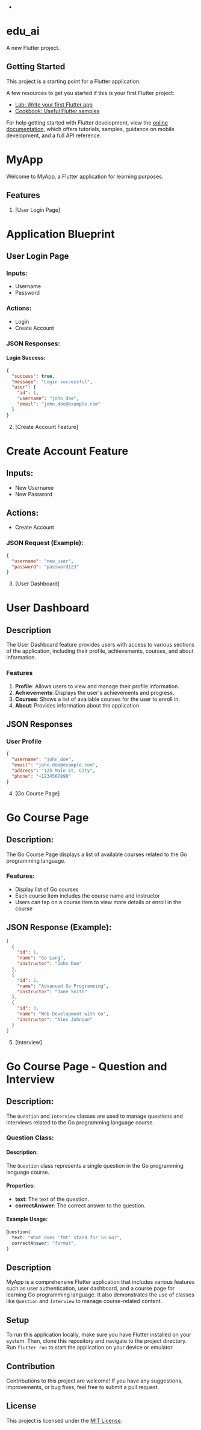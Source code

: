 +
# edu_ai

A new Flutter project.

## Getting Started

This project is a starting point for a Flutter application.

A few resources to get you started if this is your first Flutter project:

- [Lab: Write your first Flutter app](https://docs.flutter.dev/get-started/codelab)
- [Cookbook: Useful Flutter samples](https://docs.flutter.dev/cookbook)

For help getting started with Flutter development, view the
[online documentation](https://docs.flutter.dev/), which offers tutorials,
samples, guidance on mobile development, and a full API reference.

# MyApp

Welcome to MyApp, a Flutter application for learning purposes.

## Features

1. [User Login Page]

# Application Blueprint

## User Login Page

### Inputs:
- Username
- Password

### Actions:
- Login
- Create Account

### JSON Responses:
#### Login Success:
```json
{
  "success": true,
  "message": "Login successful",
  "user": {
    "id": 1,
    "username": "john_doe",
    "email": "john.doe@example.com"
  }
}
```

2. [Create Account Feature]

# Create Account Feature

## Inputs:
- New Username
- New Password

## Actions:
- Create Account

### JSON Request (Example):
```json
{
  "username": "new_user",
  "password": "password123"
}
```


3. [User Dashboard]


# User Dashboard

## Description

The User Dashboard feature provides users with access to various sections of the application, including their profile, achievements, courses, and about information.

### Features

1. **Profile**: Allows users to view and manage their profile information.
2. **Achievements**: Displays the user's achievements and progress.
3. **Courses**: Shows a list of available courses for the user to enroll in.
4. **About**: Provides information about the application.

## JSON Responses

### User Profile

```json
{
  "username": "john_doe",
  "email": "john.doe@example.com",
  "address": "123 Main St, City",
  "phone": "+1234567890"
}
```

4. [Go Course Page]


# Go Course Page

## Description:
The Go Course Page displays a list of available courses related to the Go programming language.

### Features:
- Display list of Go courses
- Each course item includes the course name and instructor
- Users can tap on a course item to view more details or enroll in the course

## JSON Response (Example):
```json
[
  {
    "id": 1,
    "name": "Go Lang",
    "instructor": "John Doe"
  },
  {
    "id": 2,
    "name": "Advanced Go Programming",
    "instructor": "Jane Smith"
  },
  {
    "id": 3,
    "name": "Web Development with Go",
    "instructor": "Alex Johnson"
  }
]
```



5. [Interview]

# Go Course Page - Question and Interview 

## Description:
The `Question` and `Interview` classes are used to manage questions and interviews related to the Go programming language course.

### Question Class:

#### Description:
The `Question` class represents a single question in the Go programming language course.

#### Properties:
- **text**: The text of the question.
- **correctAnswer**: The correct answer to the question.

#### Example Usage:
```dart
Question(
  text: "What does 'fmt' stand for in Go?",
  correctAnswer: "format",
)
```



## Description

MyApp is a comprehensive Flutter application that includes various features such as user authentication, user dashboard, and a course page for learning Go programming language. It also demonstrates the use of classes like `Question` and `Interview` to manage course-related content.

## Setup

To run this application locally, make sure you have Flutter installed on your system. Then, clone this repository and navigate to the project directory. Run `flutter run` to start the application on your device or emulator.

## Contribution

Contributions to this project are welcome! If you have any suggestions, improvements, or bug fixes, feel free to submit a pull request.

## License

This project is licensed under the [MIT License](LICENSE).
